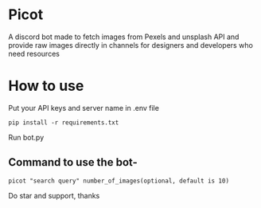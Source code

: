 # Picot
A discord bot made to fetch images from Pexels and unsplash API and provide raw images directly in channels for designers and developers who need resources

# How to use

Put your API keys and server name in .env file

`pip install -r requirements.txt`

Run bot.py

## Command to use the bot-
`picot "search query" number_of_images(optional, default is 10)`

Do star and support, thanks 


